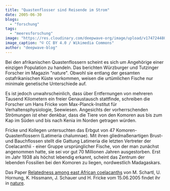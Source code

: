 ```yaml
---
title: "Quastenflosser sind Reisende im Strom"
date: 2005-06-30
blogs: 
  - "forschung"
tags: 
  - "meeresforschung"
image: "https://res.cloudinary.com/deepwave-org/image/upload/v1747244802/deepwave.org/Coelacanth_off_Pumula_on_the_KwaZulu-Natal_South_Coast_South_Africa_on_22_November_2019.png"
image_caption: "© CC BY 4.0 / Wikimedia Commons"
author: "deepwave-blog"
---
```


Bei den afrikanischen Quastenflossern scheint es sich um Angehörige einer einzigen Population zu handeln. Das berichten Würzburger und Tutzinger Forscher im Magazin "nature". Obwohl sie entlang der gesamten ostafrikanischen Küste vorkommen, weisen die urtümlichen Fische nur minimale genetische Unterschiede auf.

Es ist jedoch unwahrscheinlich, dass über Entfernungen von mehreren Tausend Kilometern ein freier Genaustausch stattfinde, schreiben die Forscher um Hans Fricke vom Max-Planck-Institut für Verhaltensphysiologie, Seewiesen. Angesichts der vorherrschenden Strömungen ist eher denkbar, dass die Tiere von den Komoren aus bis zum Kap im Süden und bis nach Kenia im Norden getragen würden.

Fricke und Kollegen untersuchten das Erbgut von 47 Komoren-Quastenflossern (Latimeria chalumnae). Mit ihren gliedmaßenartigen Brust- und Bauchflossen stellt die Gattung Latimeria die letzten Vertreter der Coelacanthii - einer Gruppe ursprünglicher Fische, von der man zunächst angenommen hatte, sie sei vor gut 70 Millionen Jahren ausgestorben. Erst im Jahr 1938 als höchst lebendig erkannt, scheint das Zentrum der lebenden Fossilien bei den Komoren zu liegen, nordwestlich Madagaskars.

Das Paper [Relatedness among east African coelacanths](https://www.nature.com/articles/435901a) von M. Schartl, U. Hornung, K. Hissmann, J. Schauer und H. Fricke vom 15.06.2005 findet ihr in [nature](https://www.nature.com/).
